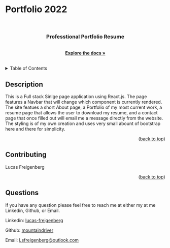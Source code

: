 

# Portfolio 2022
  <!-- PROJECT LOGO -->
  <br />
  <div align="center">
        <a href="https://github.com/mountaindriver/Portfolio-2022">
        </a>
        <h3 align="center">Professtional Portfolio Resume</h3>
        <p align="center">
        <br>
        <a href="https://github.com/mountaindriver/Portfolio-2022"><strong>Explore the docs »</strong></a>
        <br />
        <br />
        </p>
  </div>


  <!-- TABLE OF CONTENTS -->
  <details>
    <summary>Table of Contents</summary>
    <ol>
      <li><a href='#description'>Description</a></li>
      <li><a href='#contributing'>Contributing</a></li>
      <li><a href='#questions'>Questions</a></li>
    </ol>
  </details>

  
  ## Description
  
  This is a Full stack Sinlge page application using React.js.  The page features a Navbar that will change which component is currently rendered.  The site featues a short About page, a Portfolio of my most current work, a resume page that allows the user to download my resume, and a contact page that once filled out will email me a message directly from the website.  The styling is of my own creation and uses very small abount of bootstrap here and there for simplicity.  
  
  
  <p align="right">(<a href="#readme-top">back to top</a>)</p>
  
  
  ## Contributing
  
  Lucas Freigenberg
  
  <p align="right">(<a href="#readme-top">back to top</a>)</p>
  
  
  ## Questions
  
  If you have any question please feel free to reach me at either my at me Linkedin, Github, or Email.
  <p align="left">Linkedin: <a href="#https://www.linkedin.com/in/lucas-freigenberg-539338134/">lucas-freigenberg</a></p>
  <p align="left">Github: <a href="#https://github.com/mountaindriver">mountaindriver</a></p>
  <p align="left">Email: <a href="#Lsfreigenberg@outlook.com">Lsfreigenberg@outlook.com</a></p>